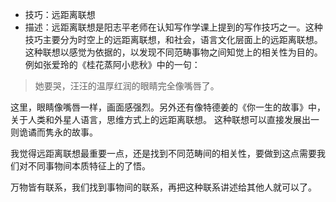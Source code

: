+ 技巧：远距离联想
+ 描述：远距离联想是阳志平老师在认知写作学课上提到的写作技巧之一。这种技巧主要分为时空上的远距离联想，和社会，语言文化层面上的远距离联想。
这种联想以感觉为依据的，以发现不同范畴事物之间知觉上的相关性为目的。例如张爱玲的《桂花蒸阿小悲秋》中的一句：
> 她要哭，汪汪的温厚红润的眼睛完全像嘴唇了。

这里，眼睛像嘴唇一样，画面感强烈。另外还有像特德姜的《你一生的故事》中，关于人类和外星人语言，思维方式上的远距离联想。
这种联想可以直接发展出一则诡谲而隽永的故事。

我觉得远距离联想最重要一点，还是找到不同范畴间的相关性，要做到这点需要我们对不同事物间本质特征上的了悟。

万物皆有联系，我们找到事物间的联系，再把这种联系讲述给其他人就可以了。
